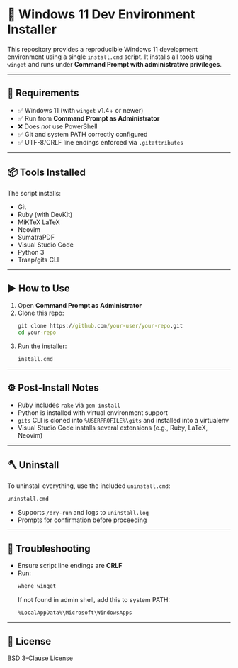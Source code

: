# 🚀 Windows 11 Dev Environment Installer

This repository provides a reproducible Windows 11 development environment using a single `install.cmd` script. It installs all tools using `winget` and runs under **Command Prompt with administrative privileges**.

---

## 🔧 Requirements

- ✅ Windows 11 (with `winget` v1.4+ or newer)
- ✅ Run from **Command Prompt as Administrator**
- ❌ Does *not* use PowerShell
- ✅ Git and system PATH correctly configured
- ✅ UTF-8/CRLF line endings enforced via `.gitattributes`

---

## 📦 Tools Installed

The script installs:

- Git
- Ruby (with DevKit)
- MiKTeX LaTeX
- Neovim
- SumatraPDF
- Visual Studio Code
- Python 3
- Traap/gits CLI

---

## ▶️ How to Use

1. Open **Command Prompt as Administrator**
2. Clone this repo:
   ```cmd
   git clone https://github.com/your-user/your-repo.git
   cd your-repo
   ```
3. Run the installer:
   ```cmd
   install.cmd
   ```

---

## ⚙️ Post-Install Notes

- Ruby includes `rake` via `gem install`
- Python is installed with virtual environment support
- `gits` CLI is cloned into `%USERPROFILE%\gits` and installed into a virtualenv
- Visual Studio Code installs several extensions (e.g., Ruby, LaTeX, Neovim)

---

## 🪓 Uninstall

To uninstall everything, use the included `uninstall.cmd`:
```cmd
uninstall.cmd
```

- Supports `/dry-run` and logs to `uninstall.log`
- Prompts for confirmation before proceeding

---

## 🧪 Troubleshooting

- Ensure script line endings are **CRLF**
- Run:
  ```cmd
  where winget
  ```
  If not found in admin shell, add this to system PATH:
  ```
  %LocalAppData%\Microsoft\WindowsApps
  ```

---

## 📄 License
BSD 3-Clause License
